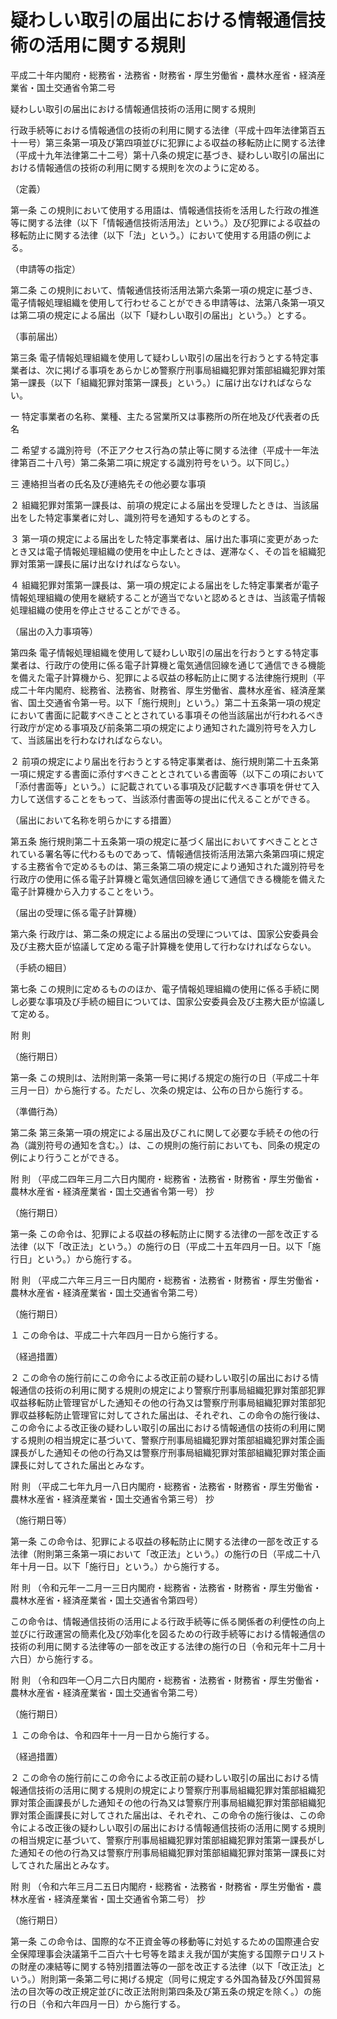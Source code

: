 # 疑わしい取引の届出における情報通信技術の活用に関する規則

平成二十年内閣府・総務省・法務省・財務省・厚生労働省・農林水産省・経済産業省・国土交通省令第二号

疑わしい取引の届出における情報通信技術の活用に関する規則

行政手続等における情報通信の技術の利用に関する法律（平成十四年法律第百五十一号）第三条第一項及び第四項並びに犯罪による収益の移転防止に関する法律（平成十九年法律第二十二号）第十八条の規定に基づき、疑わしい取引の届出における情報通信の技術の利用に関する規則を次のように定める。

（定義）

第一条 この規則において使用する用語は、情報通信技術を活用した行政の推進等に関する法律（以下「情報通信技術活用法」という。）及び犯罪による収益の移転防止に関する法律（以下「法」という。）において使用する用語の例による。

（申請等の指定）

第二条 この規則において、情報通信技術活用法第六条第一項の規定に基づき、電子情報処理組織を使用して行わせることができる申請等は、法第八条第一項又は第二項の規定による届出（以下「疑わしい取引の届出」という。）とする。

（事前届出）

第三条 電子情報処理組織を使用して疑わしい取引の届出を行おうとする特定事業者は、次に掲げる事項をあらかじめ警察庁刑事局組織犯罪対策部組織犯罪対策第一課長（以下「組織犯罪対策第一課長」という。）に届け出なければならない。

一 特定事業者の名称、業種、主たる営業所又は事務所の所在地及び代表者の氏名

二 希望する識別符号（不正アクセス行為の禁止等に関する法律（平成十一年法律第百二十八号）第二条第二項に規定する識別符号をいう。以下同じ。）

三 連絡担当者の氏名及び連絡先その他必要な事項

２ 組織犯罪対策第一課長は、前項の規定による届出を受理したときは、当該届出をした特定事業者に対し、識別符号を通知するものとする。

３ 第一項の規定による届出をした特定事業者は、届け出た事項に変更があったとき又は電子情報処理組織の使用を中止したときは、遅滞なく、その旨を組織犯罪対策第一課長に届け出なければならない。

４ 組織犯罪対策第一課長は、第一項の規定による届出をした特定事業者が電子情報処理組織の使用を継続することが適当でないと認めるときは、当該電子情報処理組織の使用を停止させることができる。

（届出の入力事項等）

第四条 電子情報処理組織を使用して疑わしい取引の届出を行おうとする特定事業者は、行政庁の使用に係る電子計算機と電気通信回線を通じて通信できる機能を備えた電子計算機から、犯罪による収益の移転防止に関する法律施行規則（平成二十年内閣府、総務省、法務省、財務省、厚生労働省、農林水産省、経済産業省、国土交通省令第一号。以下「施行規則」という。）第二十五条第一項の規定において書面に記載すべきこととされている事項その他当該届出が行われるべき行政庁が定める事項及び前条第二項の規定により通知された識別符号を入力して、当該届出を行わなければならない。

２ 前項の規定により届出を行おうとする特定事業者は、施行規則第二十五条第一項に規定する書面に添付すべきこととされている書面等（以下この項において「添付書面等」という。）に記載されている事項及び記載すべき事項を併せて入力して送信することをもって、当該添付書面等の提出に代えることができる。

（届出において名称を明らかにする措置）

第五条 施行規則第二十五条第一項の規定に基づく届出においてすべきこととされている署名等に代わるものであって、情報通信技術活用法第六条第四項に規定する主務省令で定めるものは、第三条第二項の規定により通知された識別符号を行政庁の使用に係る電子計算機と電気通信回線を通じて通信できる機能を備えた電子計算機から入力することをいう。

（届出の受理に係る電子計算機）

第六条 行政庁は、第二条の規定による届出の受理については、国家公安委員会及び主務大臣が協議して定める電子計算機を使用して行わなければならない。

（手続の細目）

第七条 この規則に定めるもののほか、電子情報処理組織の使用に係る手続に関し必要な事項及び手続の細目については、国家公安委員会及び主務大臣が協議して定める。

附 則

（施行期日）

第一条 この規則は、法附則第一条第一号に掲げる規定の施行の日（平成二十年三月一日）から施行する。ただし、次条の規定は、公布の日から施行する。

（準備行為）

第二条 第三条第一項の規定による届出及びこれに関して必要な手続その他の行為（識別符号の通知を含む。）は、この規則の施行前においても、同条の規定の例により行うことができる。

附 則 （平成二四年三月二六日内閣府・総務省・法務省・財務省・厚生労働省・農林水産省・経済産業省・国土交通省令第一号） 抄

（施行期日）

第一条 この命令は、犯罪による収益の移転防止に関する法律の一部を改正する法律（以下「改正法」という。）の施行の日（平成二十五年四月一日。以下「施行日」という。）から施行する。

附 則 （平成二六年三月三一日内閣府・総務省・法務省・財務省・厚生労働省・農林水産省・経済産業省・国土交通省令第二号）

（施行期日）

１ この命令は、平成二十六年四月一日から施行する。

（経過措置）

２ この命令の施行前にこの命令による改正前の疑わしい取引の届出における情報通信の技術の利用に関する規則の規定により警察庁刑事局組織犯罪対策部犯罪収益移転防止管理官がした通知その他の行為又は警察庁刑事局組織犯罪対策部犯罪収益移転防止管理官に対してされた届出は、それぞれ、この命令の施行後は、この命令による改正後の疑わしい取引の届出における情報通信の技術の利用に関する規則の相当規定に基づいて、警察庁刑事局組織犯罪対策部組織犯罪対策企画課長がした通知その他の行為又は警察庁刑事局組織犯罪対策部組織犯罪対策企画課長に対してされた届出とみなす。

附 則 （平成二七年九月一八日内閣府・総務省・法務省・財務省・厚生労働省・農林水産省・経済産業省・国土交通省令第三号） 抄

（施行期日等）

第一条 この命令は、犯罪による収益の移転防止に関する法律の一部を改正する法律（附則第三条第一項において「改正法」という。）の施行の日（平成二十八年十月一日。以下「施行日」という。）から施行する。

附 則 （令和元年一二月一三日内閣府・総務省・法務省・財務省・厚生労働省・農林水産省・経済産業省・国土交通省令第四号）

この命令は、情報通信技術の活用による行政手続等に係る関係者の利便性の向上並びに行政運営の簡素化及び効率化を図るための行政手続等における情報通信の技術の利用に関する法律等の一部を改正する法律の施行の日（令和元年十二月十六日）から施行する。

附 則 （令和四年一〇月二六日内閣府・総務省・法務省・財務省・厚生労働省・農林水産省・経済産業省・国土交通省令第二号）

（施行期日）

１ この命令は、令和四年十一月一日から施行する。

（経過措置）

２ この命令の施行前にこの命令による改正前の疑わしい取引の届出における情報通信技術の活用に関する規則の規定により警察庁刑事局組織犯罪対策部組織犯罪対策企画課長がした通知その他の行為又は警察庁刑事局組織犯罪対策部組織犯罪対策企画課長に対してされた届出は、それぞれ、この命令の施行後は、この命令による改正後の疑わしい取引の届出における情報通信技術の活用に関する規則の相当規定に基づいて、警察庁刑事局組織犯罪対策部組織犯罪対策第一課長がした通知その他の行為又は警察庁刑事局組織犯罪対策部組織犯罪対策第一課長に対してされた届出とみなす。

附 則 （令和六年三月二五日内閣府・総務省・法務省・財務省・厚生労働省・農林水産省・経済産業省・国土交通省令第二号） 抄

（施行期日）

第一条 この命令は、国際的な不正資金等の移動等に対処するための国際連合安全保障理事会決議第千二百六十七号等を踏まえ我が国が実施する国際テロリストの財産の凍結等に関する特別措置法等の一部を改正する法律（以下「改正法」という。）附則第一条第二号に掲げる規定（同号に規定する外国為替及び外国貿易法の目次等の改正規定並びに改正法附則第四条及び第五条の規定を除く。）の施行の日（令和六年四月一日）から施行する。
